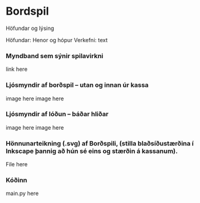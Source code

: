 # Bordspil

Höfundar og lýsing

Höfundar: Henor og hópur
Verkefni: text


### Myndband sem sýnir spilavirkni
link here


### Ljósmyndir af borðspil – utan og innan úr kassa
image here
image here


### Ljósmyndir af lóðun – báðar hliðar
image here
image here


### Hönnunarteikning (.svg) af Borðspili, (stilla blaðsíðustærðina í Inkscape þannig að hún sé eins og stærðin á kassanum).
File here


### Kóðinn
main.py here
